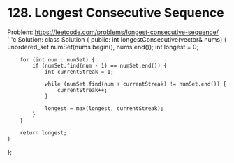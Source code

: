 # 128. Longest Consecutive Sequence
Problem: https://leetcode.com/problems/longest-consecutive-sequence/
'''c
Solution:
class Solution {
public:
    int longestConsecutive(vector<int>& nums) {
        unordered_set<int> numSet(nums.begin(), nums.end()); 
        int longest = 0; 

        for (int num : numSet) { 
            if (numSet.find(num - 1) == numSet.end()) { 
                int currentStreak = 1; 

                while (numSet.find(num + currentStreak) != numSet.end()) { 
                    currentStreak++; 
                }

                longest = max(longest, currentStreak); 
            }
        }

        return longest;
    }
};


